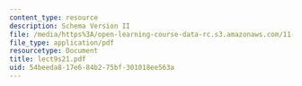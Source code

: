 ```yaml
---
content_type: resource
description: Schema Version II
file: /media/https%3A/open-learning-course-data-rc.s3.amazonaws.com/11-521-spatial-database-management-and-advanced-geographic-information-systems-spring-2003/54beeda817e684b275bf301018ee563a_lect9s21.pdf
file_type: application/pdf
resourcetype: Document
title: lect9s21.pdf
uid: 54beeda8-17e6-84b2-75bf-301018ee563a
---
```

